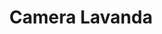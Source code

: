 ---
title: Camera Lavanda
tipologia: Camera Tripla
description: Il colore della lavanda, una camera che accoglie due ospiti più eventuale lettino aggiunto
background:
  src: /img/DSC_4143.jpg
  alt: Foto camera menta
image: 
    src: /img/DSC_4143.jpg
    alt: Foto camera menta
image1: 
    src: /img/DSC_4143.jpg
    alt: Foto camera manta
image2: 
    src: /img/DSC_4143.jpg
    alt: Foto camera manta
image3: 
    src: /img/DSC_4143.jpg
    alt: Foto camera manta
tags: camere
commento: Dormire nel profumo della lavanda
---